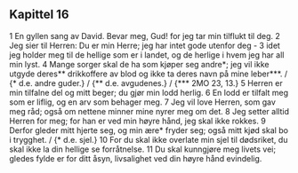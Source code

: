 ## Kapittel 16

1 En gyllen sang av David. Bevar meg, Gud! for jeg tar min tilflukt til deg.
2 Jeg sier til Herren: Du er min Herre; jeg har intet gode utenfor deg -
3 idet jeg holder meg til de hellige som er i landet, og de herlige i hvem jeg har all min lyst.
4 Mange sorger skal de ha som kjøper seg andre*; jeg vil ikke utgyde deres** drikkoffere av blod og ikke ta deres navn på mine leber***. / {* d.e. andre guder.} / {** d.e. avgudenes.} / {*** 2MO 23, 13.}
5 Herren er min tilfalne del og mitt beger; du gjør min lodd herlig.
6 En lodd er tilfalt meg som er liflig, og en arv som behager meg.
7 Jeg vil love Herren, som gav meg råd; også om nettene minner mine nyrer meg om det.
8 Jeg setter alltid Herren for meg; for han er ved min høyre hånd, jeg skal ikke rokkes.
9 Derfor gleder mitt hjerte seg, og min ære* fryder seg; også mitt kjød skal bo i trygghet. / {* d.e. sjel.}
10 For du skal ikke overlate min sjel til dødsriket, du skal ikke la din hellige se forråtnelse.
11 Du skal kunngjøre meg livets vei; gledes fylde er for ditt åsyn, livsalighet ved din høyre hånd evindelig.
